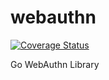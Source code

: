 # webauthn
[![Coverage Status](https://coveralls.io/repos/github/pomerium/webauthn/badge.svg)](https://coveralls.io/github/pomerium/webauthn)

Go WebAuthn Library
